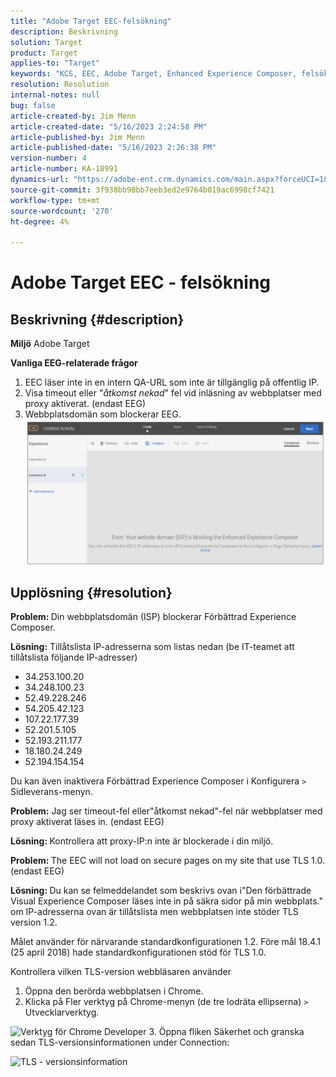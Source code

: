 ```yaml
---
title: "Adobe Target EEC-felsökning"
description: Beskrivning
solution: Target
product: Target
applies-to: "Target"
keywords: "KCS, EEC, Adobe Target, Enhanced Experience Composer, felsökning"
resolution: Resolution
internal-notes: null
bug: false
article-created-by: Jim Menn
article-created-date: "5/16/2023 2:24:58 PM"
article-published-by: Jim Menn
article-published-date: "5/16/2023 2:26:38 PM"
version-number: 4
article-number: KA-18991
dynamics-url: "https://adobe-ent.crm.dynamics.com/main.aspx?forceUCI=1&pagetype=entityrecord&etn=knowledgearticle&id=2de5f368-f5f3-ed11-8848-6045bd006079"
source-git-commit: 3f938bb98bb7eeb3ed2e9764b019ac6998cf7421
workflow-type: tm+mt
source-wordcount: '270'
ht-degree: 4%

---
```


# Adobe Target EEC - felsökning

## Beskrivning {#description}


<b>Miljö</b>
Adobe Target

<b>Vanliga EEG-relaterade frågor</b>
1. EEC läser inte in en intern QA-URL som inte är tillgänglig på offentlig IP.
2. Visa timeout eller &quot;*åtkomst nekad*&quot; fel vid inläsning av webbplatser med proxy aktiverat. (endast EEG)
3. Webbplatsdomän som blockerar EEG.
   <br>![](assets/___2fe5f368-f5f3-ed11-8848-6045bd006079___.png)

## Upplösning {#resolution}


<b>Problem: </b>Din webbplatsdomän (ISP) blockerar Förbättrad Experience Composer.

<b>Lösning:</b> Tillåtslista IP-adresserna som listas nedan (be IT-teamet att tillåtslista följande IP-adresser)



- 34.253.100.20
- 34.248.100.23
- 52.49.228.246
- 54.205.42.123
- 107.22.177.39
- 52.201.5.105
- 52.193.211.177
- 18.180.24.249
- 52.194.154.154


Du kan även inaktivera Förbättrad Experience Composer i Konfigurera `>`  Sidleverans-menyn.





<b>Problem:</b> Jag ser timeout-fel eller&quot;åtkomst nekad&quot;-fel när webbplatser med proxy aktiverat läses in. (endast EEG)

<b>Lösning: </b>Kontrollera att proxy-IP:n inte är blockerade i din miljö.



<b>Problem: </b>The EEC will not load on secure pages on my site that use TLS 1.0. (endast EEG)

<b>Lösning: </b>Du kan se felmeddelandet som beskrivs ovan i&quot;Den förbättrade Visual Experience Composer läses inte in på säkra sidor på min webbplats.&quot; om IP-adresserna ovan är tillåtslista men webbplatsen inte stöder TLS version 1.2.

Målet använder för närvarande standardkonfigurationen 1.2. Före mål 18.4.1 (25 april 2018) hade standardkonfigurationen stöd för TLS 1.0.

Kontrollera vilken TLS-version webbläsaren använder
1. Öppna den berörda webbplatsen i Chrome.
2. Klicka på Fler verktyg på Chrome-menyn (de tre lodräta ellipserna) `>`  Utvecklarverktyg.

![Verktyg för Chrome Developer](https://experienceleague.adobe.com/docs/target/assets/chrome-developer-tools.png?lang=en)
3. Öppna fliken Säkerhet och granska sedan TLS-versionsinformationen under Connection:

![TLS - versionsinformation](https://experienceleague.adobe.com/docs/target/assets/chrome-tls-version.png?lang=en)
